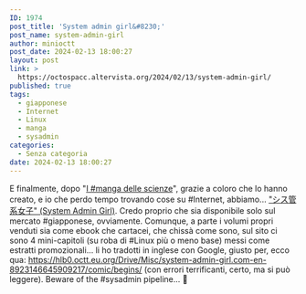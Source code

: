 ```yaml
---
ID: 1974
post_title: 'System admin girl&#8230;'
post_name: system-admin-girl
author: minioctt
post_date: 2024-02-13 18:00:27
layout: post
link: >
  https://octospacc.altervista.org/2024/02/13/system-admin-girl/
published: true
tags:
  - giapponese
  - Internet
  - Linux
  - manga
  - sysadmin
categories:
  - Senza categoria
date: 2024-02-13 18:00:27
---
```

<!-- wp:paragraph -->
<p>E finalmente, dopo "<a href="https://it.wikipedia.org/wiki/I_manga_delle_scienze">I #manga delle scienze</a>", grazie a coloro che lo hanno creato, e io che perdo tempo trovando cose su #Internet, abbiamo... <a href="https://system-admin-girl.com/">"シス管系女子" (System Admin Girl)</a>. Credo proprio che sia disponibile solo sul mercato #giapponese, ovviamente. Comunque, a parte i volumi propri venduti sia come ebook che cartacei, che chissà come sono, sul sito ci sono 4 mini-capitoli (su roba di #Linux più o meno base) messi come estratti promozionali... li ho tradotti in inglese con Google, giusto per, ecco qua: <a href="https://hlb0.octt.eu.org/Drive/Misc/system-admin-girl.com-en-8923146645909217/comic/begins/">https://hlb0.octt.eu.org/Drive/Misc/system-admin-girl.com-en-8923146645909217/comic/begins/</a> (con errori terrificanti, certo, ma si può leggere). Beware of the #sysadmin pipeline... 🤯️</p>
<!-- /wp:paragraph -->